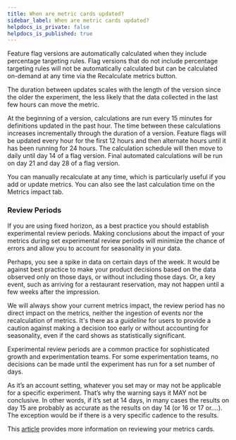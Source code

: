 ```yaml
---
title: When are metric cards updated?
sidebar_label: When are metric cards updated?
helpdocs_is_private: false
helpdocs_is_published: true
---
```


<p>
  <button hidden style={{borderRadius:'8px', border:'1px', fontFamily:'Courier New', fontWeight:'800', textAlign:'left'}}> help.split.io link: https://help.split.io/hc/en-us/articles/360019836212-When-are-metric-cards-updated </button>
</p>

<p class="p1">
  Feature flag versions are automatically calculated when they include percentage
  targeting rules. Flag versions that do not include percentage targeting rules
  will not be automatically calculated but can be calculated on-demand at any time
  via the Recalculate metrics button.
</p>
<p class="p1">
  <span>The duration between updates scales with the length of the version since the older the experiment, the less likely that the data collected in the last few hours can move the metric.</span>
</p>
<p>
  <span>At the beginning of a version, calculations are run every 15 minutes for definitions updated in the past hour. The time between these calculations increases incrementally through the duration of a version. Feature flags will be updated every hour for the first 12 hours and then alternate hours until it has been running for 24 hours. The calculation schedule will then move to daily until day 14 of a flag version. Final automated calculations will be run on day 21 and day 28 of a flag</span><span> version.</span>
</p>
<p>
  You can manually recalculate at any time, which is particularly useful if you
  add or update metrics. You can also see the last calculation time on the
  Metrics impact tab.
</p>
<h3 id="h_01HA3275YF38N5TMFQBQVG6Q60">Review Periods</h3>
<p>
  If you are using fixed horizon, as a best practice you should establish experimental
  review periods. Making conclusions about the impact of your metrics during set
  experimental review periods will minimize the chance of errors and allow you
  to account for seasonality in your data.
</p>
<p>
  Perhaps, you see a spike in data on certain days of the week. It would be against
  best practice to make your product decisions based on the data observed only
  on those days, or without including those days. Or, a key event, such as arriving
  for a restaurant reservation, may not happen until a few weeks after the impression.
</p>
<p>
  We will always show your current metrics impact, the review period has no direct
  impact on the metrics, neither the ingestion of events nor the recalculation
  of metrics. It's there as a <em>guideline</em> for users to provide a caution
  against making a decision too early or without accounting for seasonality, even
  if the card shows as statistically significant.
</p>
<p>
  Experimental review periods are a common practice for sophisticated growth and
  experimentation teams. For some experimentation teams, no decisions can be made
  until the experiment has run for a set number of days.
</p>
<p>
  As it’s an account setting, whatever you set may or may not be applicable for
  a specific experiment. That’s why the warning says it MAY not be conclusive.
  In other words, if it’s set at 14 days, in many cases the results on day 15 are
  probably as accurate as the results on day 14 (or 16 or 17 or….). The exception
  would be if there is a very specific cadence to the results.
</p>
<p>
  This <a href="https://help.split.io/hc/en-us/articles/360021867572-Reviewing-Metrics-during-an-experiment" target="_self">article</a> provides
  more information on reviewing your metrics cards.
</p>